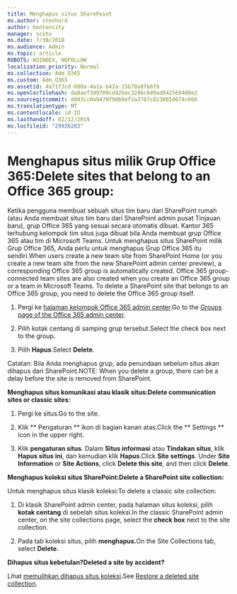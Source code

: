 ```yaml
---
title: Menghapus situs SharePoint
ms.author: stevhord
author: bentoncity
manager: scotv
ms.date: 7/30/2018
ms.audience: Admin
ms.topic: article
ROBOTS: NOINDEX, NOFOLLOW
localization_priority: Normal
ms.collection: Adm_O365
ms.custom: Adm_O365
ms.assetid: 4a71f3cd-000a-4a1a-b42a-15b70a8fb6f8
ms.openlocfilehash: da8aef3d9709cd42bec3246c689ad842569400e2
ms.sourcegitcommit: dd43cc0a9470f98b8ef2a3787c823801d674c666
ms.translationtype: MT
ms.contentlocale: id-ID
ms.lasthandoff: 02/12/2019
ms.locfileid: "29926283"
---
```

# <a name="delete-sites-that-belong-to-an-office-365-group"></a><span data-ttu-id="a727b-102">Menghapus situs milik Grup Office 365:</span><span class="sxs-lookup"><span data-stu-id="a727b-102">Delete sites that belong to an Office 365 group:</span></span>

<span data-ttu-id="a727b-p101">Ketika pengguna membuat sebuah situs tim baru dari SharePoint rumah (atau Anda membuat situs tim baru dari SharePoint admin pusat Tinjauan baru), grup Office 365 yang sesuai secara otomatis dibuat. Kantor 365 terhubung kelompok tim situs juga dibuat bila Anda membuat grup Office 365 atau tim di Microsoft Teams. Untuk menghapus situs SharePoint milik Grup Office 365, Anda perlu untuk menghapus Grup Office 365 itu sendiri.</span><span class="sxs-lookup"><span data-stu-id="a727b-p101">When users create a new team site from SharePoint Home (or you create a new team site from the new SharePoint admin center preview), a corresponding Office 365 group is automatically created. Office 365 group-connected team sites are also created when you create an Office 365 group or a team in Microsoft Teams. To delete a SharePoint site that belongs to an Office 365 group, you need to delete the Office 365 group itself.</span></span> 
  
1. <span data-ttu-id="a727b-106">Pergi ke [halaman kelompok Office 365 admin center](https://portal.office.com/adminportal/home#/groups).</span><span class="sxs-lookup"><span data-stu-id="a727b-106">Go to the [Groups page of the Office 365 admin center](https://portal.office.com/adminportal/home#/groups).</span></span>
    
2. <span data-ttu-id="a727b-107">Pilih kotak centang di samping grup tersebut.</span><span class="sxs-lookup"><span data-stu-id="a727b-107">Select the check box next to the group.</span></span>
    
3. <span data-ttu-id="a727b-108">Pilih **Hapus**.</span><span class="sxs-lookup"><span data-stu-id="a727b-108">Select **Delete**.</span></span>
    
<span data-ttu-id="a727b-109">Catatan: Bila Anda menghapus grup, ada penundaan sebelum situs akan dihapus dari SharePoint.</span><span class="sxs-lookup"><span data-stu-id="a727b-109">NOTE: When you delete a group, there can be a delay before the site is removed from SharePoint.</span></span>
  
<span data-ttu-id="a727b-110">**Menghapus situs komunikasi atau klasik situs:**</span><span class="sxs-lookup"><span data-stu-id="a727b-110">**Delete communication sites or classic sites:**</span></span>

1. <span data-ttu-id="a727b-111">Pergi ke situs.</span><span class="sxs-lookup"><span data-stu-id="a727b-111">Go to the site.</span></span>
  
2. <span data-ttu-id="a727b-112">Klik \*\* Pengaturan \*\* ikon di bagian kanan atas.</span><span class="sxs-lookup"><span data-stu-id="a727b-112">Click the \*\* Settings \*\* icon in the upper right.</span></span> 
  
3. <span data-ttu-id="a727b-p102">Klik **pengaturan situs**. Dalam **Situs informasi** atau **Tindakan situs**, klik **Hapus situs ini**, dan kemudian klik **Hapus**.</span><span class="sxs-lookup"><span data-stu-id="a727b-p102">Click **Site settings**. Under **Site Information** or **Site Actions**, click **Delete this site**, and then click **Delete**.</span></span>
  
<span data-ttu-id="a727b-115">**Menghapus koleksi situs SharePoint:**</span><span class="sxs-lookup"><span data-stu-id="a727b-115">**Delete a SharePoint site collection:**</span></span>

<span data-ttu-id="a727b-116">Untuk menghapus situs klasik koleksi:</span><span class="sxs-lookup"><span data-stu-id="a727b-116">To delete a classic site collection:</span></span>
  
1. <span data-ttu-id="a727b-117">Di klasik SharePoint admin center, pada halaman situs koleksi, pilih **kotak centang** di sebelah situs koleksi.</span><span class="sxs-lookup"><span data-stu-id="a727b-117">In the classic SharePoint admin center, on the site collections page, select the **check box** next to the site collection.</span></span> 
    
2. <span data-ttu-id="a727b-118">Pada tab koleksi situs, pilih **menghapus.**</span><span class="sxs-lookup"><span data-stu-id="a727b-118">On the Site Collections tab, select **Delete.**</span></span>
    
<span data-ttu-id="a727b-119">**Dihapus situs kebetulan?**</span><span class="sxs-lookup"><span data-stu-id="a727b-119">**Deleted a site by accident?**</span></span>

<span data-ttu-id="a727b-120">Lihat [memulihkan dihapus situs koleksi](https://go.microsoft.com/fwlink/?linkid=867660).</span><span class="sxs-lookup"><span data-stu-id="a727b-120">See [Restore a deleted site collection](https://go.microsoft.com/fwlink/?linkid=867660).</span></span>
  

